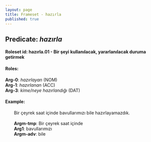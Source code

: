 ```yaml
---
layout: page
title: Frameset - hazırla
published: true
---
```

<h2>Predicate: <i>hazırla</i></h2>
<h4>Roleset id: hazırla.01 - Bir şeyi kullanılacak, yararlanılacak duruma getirmek<br>
<h4>Roles:</h4>
<b>Arg-0</b>: <i>hazırlayan</i>  (NOM) <br>
<b>Arg-1</b>: <i>hazırlanan</i>  (ACC) <br>
<b>Arg-3</b>: <i>kime/neye hazırlandığı</i>  (DAT) <br>
<h4>Example:</h4>
&emsp;&emsp;Bir çeyrek saat içinde bavullarımızı bile hazırlayamazdık.<br><br>
&emsp;&emsp;<b>Argm-tmp</b>:  Bir çeyrek saat içinde<br>
&emsp;&emsp;<b>Arg1</b>:  bavullarımızı<br>
&emsp;&emsp;<b>Argm-adv</b>:  bile<br>

